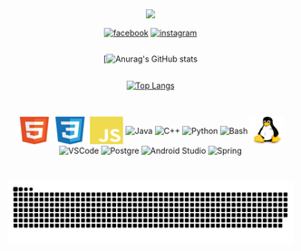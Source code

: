 
<div align="center">
<a href="https://github.com/DenverCoder1/readme-typing-svg"><img src="https://readme-typing-svg.herokuapp.com?font=Time+New+Roman&color=cyan&size=25&center=true&vCenter=true&width=600&height=100&lines=Hello,+Welcome+to+my+Github+&hearts;++;Are+you+alright?;I'm+Ronald+Andrade!;Always+learning!"></a> 
</div>


<div align="center">
  
[![facebook](https://img.shields.io/badge/Facebook-1877F2?style=for-the-badge&logo=facebook&logoColor=white)](https://www.facebook.com/ronald.andrade.98478/)
[![instagram](https://img.shields.io/badge/Instagram-E4405F?style=for-the-badge&logo=instagram&logoColor=white)](https://www.instagram.com/ronald_andrade2510/)
  ##
</div>



<div align="center">
  
[![Anurag's GitHub stats](https://github-readme-stats.vercel.app/api?username=ronald1404&hide=contribs,prs&show_icons=true&theme=merko)<br>
  ##
[![Top Langs](https://github-readme-stats.vercel.app/api/top-langs/?username=ronald1404&layout=compact&theme=merko)](https://github.com/ronald1404/github-readme-stats)
</div>

##


<div align="center" valign="top"><br>
  <img align="center" alt="HTML" height="50" width="60" src="https://raw.githubusercontent.com/devicons/devicon/master/icons/html5/html5-original.svg">
  <img align="center" alt="CSS" height="50" width="60" src="https://raw.githubusercontent.com/devicons/devicon/master/icons/css3/css3-original.svg">
  <img align="center" alt="Js" height="50" width="60" src="https://raw.githubusercontent.com/devicons/devicon/master/icons/javascript/javascript-plain.svg">
  <img align="center" alt="Java" height="50" width="60" src="https://cdn.jsdelivr.net/gh/devicons/devicon/icons/java/java-original.svg" />
  <img align="center" alt="C++" height="50" width="60" src="https://cdn.jsdelivr.net/gh/devicons/devicon/icons/cplusplus/cplusplus-original.svg" />
  <img align="center" alt="Python" height="50" width="60" src="https://cdn.jsdelivr.net/gh/devicons/devicon/icons/python/python-original.svg" />  
  <img align="center" alt="Bash" height="50" width="60" src="https://cdn.jsdelivr.net/gh/devicons/devicon/icons/bash/bash-original.svg" />
  <img align="center" alt="linux" height="50" width="60" src="https://raw.githubusercontent.com/devicons/devicon/master/icons/linux/linux-original.svg">
  <img align="center" alt="VSCode" height="50" width="60" src="https://cdn.jsdelivr.net/gh/devicons/devicon/icons/vscode/vscode-original-wordmark.svg" />
  <img align="center" alt="Postgre" height="50" width="60" src="https://cdn.jsdelivr.net/gh/devicons/devicon/icons/mysql/mysql-plain-wordmark.svg" />
  <img align="center" alt="Android Studio" height="50" width="60" src="https://cdn.jsdelivr.net/gh/devicons/devicon/icons/androidstudio/androidstudio-original.svg" />
  <img align="center" alt="Spring" height="50" width="60" src="https://cdn.jsdelivr.net/gh/devicons/devicon/icons/spring/spring-original-wordmark.svg" />          
</div><br>

##


<div align="center">
  
  ![snake gif](https://github.com/ronald1404/ronald1404/blob/output/github-contribution-grid-snake.svg)
  
</div>
<!--https://mega.nz/file/IBJ1WQ6K#ecvMioeLLORpnRlJk4BAG317gIA_La6Qm0C1LOYNXi4-->

<!--bandit09 - EN632PlfYiZbn3PhVK3XOGSlNInNE00t -->
<!--bandit10 - G7w8LIi6J3kTb8A7j9LgrywtEUlyyp6s -->
<!--bandit11 - 6zPeziLdR2RKNdNYFNb6nVCKzphlXHBM -->
<!--bandit12 - JVNBBFSmZwKKOP0XbFXOoW8chDz5yVRv -->
<!--bandit13 - wbWdlBxEir4CaE8LaPhauuOo6pwRmrDw -->
<!--bandit14 - fGrHPx402xGC7U7rXKDaxiWFTOiF0ENq -->


